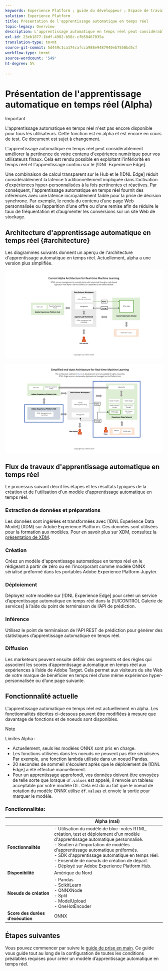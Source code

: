 ```yaml
---
keywords: Experience Platform ; guide du développeur ; Espace de travail des données ; sujets populaires ; apprentissage automatique en temps réel ;
solution: Experience Platform
title: Présentation de l'apprentissage automatique en temps réel
topic-legacy: Overview
description: L'apprentissage automatique en temps réel peut considérablement améliorer la pertinence de votre contenu d'expérience numérique pour vos utilisateurs finaux. Cela est rendu possible en tirant parti des référencements en temps réel et de l’apprentissage continu sur le bord de l’expérience.
exl-id: 23eb1877-1bdf-4982-b58c-cfb58467035a
translation-type: tm+mt
source-git-commit: 5d449c1ca174cafcca988e9487940eb7550bd5cf
workflow-type: tm+mt
source-wordcount: '549'
ht-degree: 5%

---
```


# Présentation de l&#39;apprentissage automatique en temps réel (Alpha)

>[!IMPORTANT]
>
>L&#39;apprentissage automatique en temps réel n&#39;est pas encore disponible pour tous les utilisateurs. Cette fonction est en alpha et est encore en cours de test. Ce document est sujet à changement.

L&#39;apprentissage automatique en temps réel peut considérablement améliorer la pertinence de votre contenu d&#39;expérience numérique pour vos utilisateurs finaux. Cela est rendu possible en exploitant l&#39;infériorité en temps réel et l&#39;apprentissage continu sur le [!DNL Experience Edge].

Une combinaison de calcul transparent sur le Hub et le [!DNL Edge] réduit considérablement la latence traditionnellement impliquée dans l’activation d’expériences hyper-personnalisées à la fois pertinentes et réactives. Par conséquent, l&#39;apprentissage automatique en temps réel fournit des inférences avec une latence incroyablement faible pour la prise de décision synchrone. Par exemple, le rendu du contenu d’une page Web personnalisée ou l’apparition d’une offre ou d’une remise afin de réduire le taux de fréquentation et d’augmenter les conversions sur un site Web de stockage.

## Architecture d&#39;apprentissage automatique en temps réel {#architecture}

Les diagrammes suivants donnent un aperçu de l&#39;architecture d&#39;apprentissage automatique en temps réel. Actuellement, alpha a une version plus simplifiée.

![arche alpha](../images/rtml/alpha-arch.png)

![Présentation simplifiée](../images/rtml/end-to-end-arch.png)

## Flux de travaux d&#39;apprentissage automatique en temps réel

Le processus suivant décrit les étapes et les résultats typiques de la création et de l&#39;utilisation d&#39;un modèle d&#39;apprentissage automatique en temps réel.

### Extraction de données et préparations

Les données sont ingérées et transformées avec [!DNL Experience Data Model] (XDM) sur Adobe Experience Platform. Ces données sont utilisées pour la formation aux modèles. Pour en savoir plus sur XDM, consultez la [présentation de XDM](../../xdm/home.md).

### Création

Créez un modèle d&#39;apprentissage automatique en temps réel en le rédigeant à partir de zéro ou en l&#39;incorporant comme modèle ONNX sérialisé préformé dans les portables Adobe Experience Platform Jupyter.

### Déploiement

Déployez votre modèle sur [!DNL Experience Edge] pour créer un service d’apprentissage automatique en temps réel dans la [!UICONTROL Galerie de services] à l’aide du point de terminaison de l’API de prédiction.

### Inférence   

Utilisez le point de terminaison de l’API REST de prédiction pour générer des statistiques d’apprentissage automatique en temps réel.

### Diffusion

Les marketeurs peuvent ensuite définir des segments et des règles qui associent les scores d’apprentissage automatique en temps réel aux expériences à l’aide de Adobe Target. Cela permet aux visiteurs du site Web de votre marque de bénéficier en temps réel d’une même expérience hyper-personnalisée ou d’une page suivante.

## Fonctionnalité actuelle

L&#39;apprentissage automatique en temps réel est actuellement en alpha. Les fonctionnalités décrites ci-dessous peuvent être modifiées à mesure que davantage de fonctions et de noeuds sont disponibles.

>[!NOTE]
>
> Limites Alpha :
> - Actuellement, seuls les modèles ONNX sont pris en charge.
> - Les fonctions utilisées dans les noeuds ne peuvent pas être sérialisées. Par exemple, une fonction lambda utilisée dans un noeud Pandas.
> - 20 secondes de sommeil s&#39;écoulent après que le déploiement de [!DNL Edge] a été effectué manuellement.
> - Pour un apprentissage approfondi, vos données doivent être envoyées de telle sorte que lorsque `df.values` est appelé, il renvoie un tableau acceptable par votre modèle DL. Cela est dû au fait que le noeud de notation du modèle ONNX utilise `df.values` et envoie la sortie pour marquer le modèle.



### Fonctionnalités:

|  | Alpha (mai) |
| --- | --- |
| **Fonctionnalités** | - Utilisation du modèle de bloc-notes RTML, création, test et déploiement d&#39;un modèle d&#39;apprentissage automatique personnalisé. <br> - Soutien à l&#39;importation de modèles d&#39;apprentissage automatique préformés. <br> - SDK d&#39;apprentissage automatique en temps réel. <br> - Ensemble de noeuds de création de départ. <br> - Déployé sur Adobe Experience Platform Hub. |
| **Disponibilité** | Amérique du Nord |
| **Noeuds de création** | - Pandas <br> - ScikitLearn <br> - ONNXNode <br> - Split <br> - ModelUpload <br> - OneHotEncoder |
| **Score des durées d’exécution** | ONNX |

## Étapes suivantes

Vous pouvez commencer par suivre le [guide de prise en main](./getting-started.md). Ce guide vous guide tout au long de la configuration de toutes les conditions préalables requises pour créer un modèle d’apprentissage automatique en temps réel.
